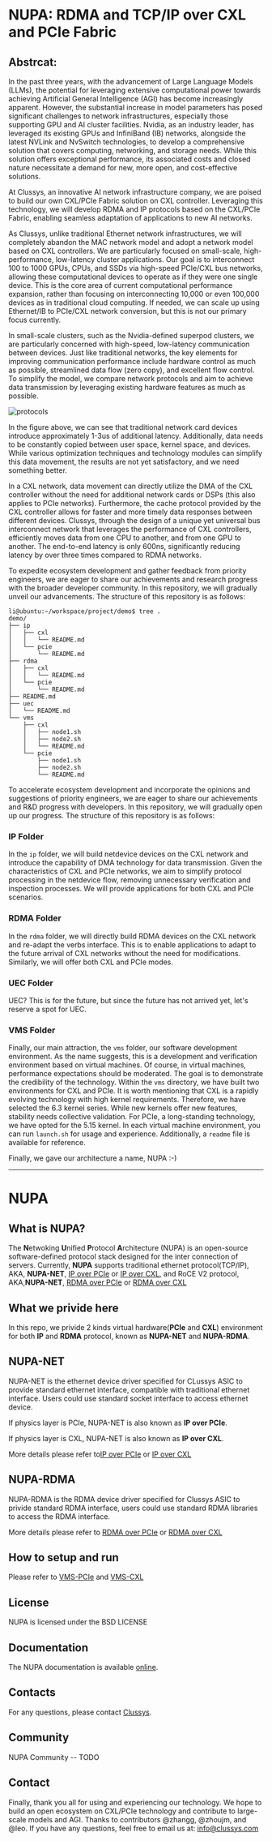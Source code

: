 # NUPA: RDMA and TCP/IP over CXL and PCIe Fabric

## Abstrcat:
In the past three years, with the advancement of Large Language Models (LLMs), the potential for leveraging extensive computational power towards achieving Artificial General Intelligence (AGI) has become increasingly apparent. However, the substantial increase in model parameters has posed significant challenges to network infrastructures, especially those supporting GPU and AI cluster facilities. Nvidia, as an industry leader, has leveraged its existing GPUs and InfiniBand (IB) networks, alongside the latest NVLink and NvSwitch technologies, to develop a comprehensive solution that covers computing, networking, and storage needs. While this solution offers exceptional performance, its associated costs and closed nature necessitate a demand for new, more open, and cost-effective solutions.

At Clussys, an innovative AI network infrastructure company, we are poised to build our own CXL/PCIe Fabric solution on CXL controller. Leveraging this technology, we will develop RDMA and IP protocols based on the CXL/PCIe Fabric, enabling seamless adaptation of applications to new AI networks.

As Clussys, unlike traditional Ethernet network infrastructures, we will completely abandon the MAC network model and adopt a network model based on CXL controllers. We are particularly focused on small-scale, high-performance, low-latency cluster applications. Our goal is to interconnect 100 to 1000 GPUs, CPUs, and SSDs via high-speed PCIe/CXL bus networks, allowing these computational devices to operate as if they were one single device. This is the core area of current computational performance expansion, rather than focusing on interconnecting 10,000 or even 100,000 devices as in traditional cloud computing. If needed, we can scale up using Ethernet/IB to PCIe/CXL network conversion, but this is not our primary focus currently.

In small-scale clusters, such as the Nvidia-defined superpod clusters, we are particularly concerned with high-speed, low-latency communication between devices. Just like traditional networks, the key elements for improving communication performance include hardware control as much as possible, streamlined data flow (zero copy), and excellent flow control. To simplify the model, we compare network protocols and aim to achieve data transmission by leveraging existing hardware features as much as possible.

![protocols](imgs/protocols.png)

In the figure above, we can see that traditional network card devices introduce approximately 1-3us of additional latency. Additionally, data needs to be constantly copied between user space, kernel space, and devices. While various optimization techniques and technology modules can simplify this data movement, the results are not yet satisfactory, and we need something better.

In a CXL network, data movement can directly utilize the DMA of the CXL controller without the need for additional network cards or DSPs (this also applies to PCIe networks). Furthermore, the cache protocol provided by the CXL controller allows for faster and more timely data responses between different devices. Clussys, through the design of a unique yet universal bus interconnect network that leverages the performance of CXL controllers, efficiently moves data from one CPU to another, and from one GPU to another. The end-to-end latency is only 600ns, significantly reducing latency by over three times compared to RDMA networks.

To expedite ecosystem development and gather feedback from priority engineers, we are eager to share our achievements and research progress with the broader developer community. In this repository, we will gradually unveil our advancements. The structure of this repository is as follows:

```
li@ubuntu:~/workspace/project/demo$ tree .
demo/
├── ip
│   ├── cxl
│   │   └── README.md
│   └── pcie
│       └── README.md
├── rdma
│   ├── cxl
│   │   └── README.md
│   └── pcie
│       └── README.md
├── README.md
├── uec
│   └── README.md
└── vms
    ├── cxl
    │   ├── node1.sh
    │   ├── node2.sh
    │   └── README.md
    └── pcie
        ├── node1.sh
        ├── node2.sh
        └── README.md

```

To accelerate ecosystem development and incorporate the opinions and suggestions of priority engineers, we are eager to share our achievements and R&D progress with developers. In this repository, we will gradually open up our progress. The structure of this repository is as follows:

### IP Folder
In the `ip` folder, we will build netdevice devices on the CXL network and introduce the capability of DMA technology for data transmission. Given the characteristics of CXL and PCIe networks, we aim to simplify protocol processing in the netdevice flow, removing unnecessary verification and inspection processes. We will provide applications for both CXL and PCIe scenarios.

### RDMA Folder
In the `rdma` folder, we will directly build RDMA devices on the CXL network and re-adapt the verbs interface. This is to enable applications to adapt to the future arrival of CXL networks without the need for modifications. Similarly, we will offer both CXL and PCIe modes.

### UEC Folder
UEC? This is for the future, but since the future has not arrived yet, let's reserve a spot for UEC.

### VMS Folder
Finally, our main attraction, the `vms` folder, our software development environment. As the name suggests, this is a development and verification environment based on virtual machines. Of course, in virtual machines, performance expectations should be moderated. The goal is to demonstrate the credibility of the technology. Within the `vms` directory, we have built two environments for CXL and PCIe. It is worth mentioning that CXL is a rapidly evolving technology with high kernel requirements. Therefore, we have selected the 6.3 kernel series. While new kernels offer new features, stability needs collective validation. For PCIe, a long-standing technology, we have opted for the 5.15 kernel. In each virtual machine environment, you can run `launch.sh` for usage and experience. Additionally, a `readme` file is available for reference.

Finally, we gave our architecture a name, NUPA :-)

---

# NUPA
## What is NUPA?

The **N**etwoking **U**nified **P**rotocol **A**rchitecture (NUPA) is an open-source software-defined protocol stack designed for the inter connection of servers. Currently, **NUPA** supports traditional ethernet protocol(TCP/IP), AKA, **NUPA-NET**, [IP over PCIe](ip/pcie/README.md) or [IP over CXL](ip/cxl/README.md), and RoCE V2 protocol, AKA,**NUPA-NET**, [RDMA over PCIe](rdma/pcie/README.md.md) or [RDMA over CXL](rdma/cxl/README.md)


## What we privide here
In this repo, we privide 2 kinds virtual hardware(**PCIe** and **CXL**) environment for both **IP** and **RDMA** protocol, known as **NUPA-NET** and **NUPA-RDMA**.


## NUPA-NET
NUPA-NET is the ethernet device driver specified for CLussys ASIC to provide standard ethernet interface, compatible with traditional ethernet interface. Users could use standard socket interface to access ethernet device.

If physics layer is PCIe, NUPA-NET is also known as **IP over PCIe**.

If physics layer is CXL, NUPA-NET is also known as **IP over CXL**.

More details please refer to[IP over PCIe](ip/pcie/README.md) or [IP over CXL](ip/cxl/README.md)
## NUPA-RDMA
NUPA-RDMA is the RDMA device driver specified for Clussys ASIC to privide standard RDMA interface, users could use standard RDMA libraries to access the RDMA interface.

More details please refer to [RDMA over PCIe](rdma/pcie/README.md.md) or [RDMA over CXL](rdma/cxl/README.md)


## How to setup and run

Please refer to [VMS-PCIe](vms/pcie/README.md) and [VMS-CXL](vms/cxl/README.md)

## License

NUPA is licensed under the BSD LICENSE

## Documentation

The NUPA documentation is available [online](https://clussys.com/).

## Contacts

For any questions, please contact [Clussys](https://clussys.com/).


## Community
NUPA Community -- TODO


## Contact
Finally, thank you all for using and experiencing our technology. We hope to build an open ecosystem on CXL/PCIe technology and contribute to large-scale models and AGI.
Thanks to contributors @zhangg, @zhoujm, and @leo.
If you have any questions, feel free to email us at: info@clussys.com
